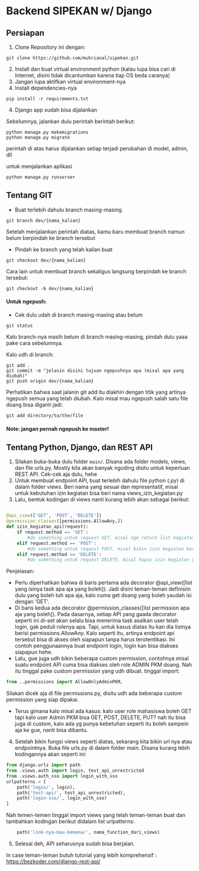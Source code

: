 
# Backend SIPEKAN w/ **Django**


## Persiapan

1. Clone Repository ini dengan:

```
git clone https://github.com/muhrianal/sipekan.git
```

2. Install dan buat virtual environment python (kalau lupa bisa cari di Internet, disini tidak dicantumkan karena tiap OS beda caranya)
3. Jangan lupa aktifkan virtual environment-nya
4. Install dependencies-nya

```
pip install -r requirements.txt
```

4. Django app sudah bisa dijalankan

Sebelumnya, jalankan dulu perintah berintah berikut:
```
python manage.py makemigrations
python manage.py migrate
```

perintah di atas harus dijalankan setiap terjadi perubahan di model, admin, dll

untuk menjalankan aplikasi
```
python manage.py runserver
```

## Tentang GIT

* Buat terlebih dahulu branch masing-masing
```
git branch dev/{nama_kalian}
```

Setelah menjalankan perintah diatas, kamu baru membuat branch namun belum berpindah ke branch tersebut

* Pindah ke branch yang telah kalian buat
```
git checkout dev/{nama_kalian}
```

Cara lain untuk membuat branch sekaligus langsung berpindah ke branch tersebut:
```
git checkout -b dev/{nama_kalian}
```

#### Untuk ngepush:

* Cek dulu udah di branch masing-masing atau belum 
```
git status
```

Kalo branch-nya masih belum di branch masing-masing, pindah dulu yaaa pake cara sebelumnya.

Kalo udh di branch:
```
git add .
git commit -m "jelasin disini tujuan ngepushnya apa (misal apa yang diubah)"
git push origin dev/{nama_kalian}
```

Perhatikan bahwa saat jalanin git add itu diakhiri dengan titik yang artinya ngepush semua yang telah diubah. Kalo misal mau ngepush salah satu file doang bisa diganti jadi:
```
git add directory/to/the/file
```

#### **Note: jangan pernah ngepush ke master!**

## Tentang Python, Django, dan REST API

1. Silakan buka-buka dulu folder ```main/```.
Disana ada folder models, views, dan file urls.py. Mostly kita akan banyak ngoding disitu untuk keperluan REST API. Cek-cek aja dulu, hehe
2. Untuk membuat endpoint API, buat terlebih dahulu file python (.py) di dalam folder views.
Beri nama yang sesuai dan representatif, misal untuk kebutuhan izin kegiatan bisa beri nama views_izin_kegiatan.py
3. Lalu, bentuk kodingan di views nanti kurang lebih akan sebagai berikut:
```python

@api_view(['GET', 'POST', 'DELETE'])
@permission_classes([permissions.AllowAny,])
def izin_kegiatan_api(request):
    if request.method == 'GET':
        #do something untuk request GET. misal nge return list kegiatan atau apa
    elif request.method == 'POST':
        #do something untuk request POST, misal bikin izin kegiatan baru
    elif request.method == 'DELETE':
        #do something untuk request DELETE, misal hapus izin kegiatan yang sudah ada
```

Penjelasan:
* Perlu diperhatikan bahwa di baris pertama ada decorator @api_view([list yang isinya task apa aja yang boleh]). Jadi disini teman-teman definisiin dulu yang boleh tuh apa aja, kalo cuma get doang yang boleh yaudah isi dengan 'GET'.
* Di baris kedua ada decorator @permission_classes([list permission apa aja yang boleh]). Pada dasarnya, setiap API yang gaada decorator seperti ini di-set akan selalu bisa menerima task asalkan user telah login, gak peduli rolenya apa. Tapi, untuk kasus diatas itu kan dia listnya berisi permissions.AllowAny. Kalo seperti itu, artinya endpoint api tersebut bisa di akses oleh siapapun tanpa harus terotentikasi. Ini contoh penggunaannya buat endpoint login, login kan bisa diakses siapapun hehe. 
* Lalu, gue juga udh bikin beberapa custom permission, contohnya misal suatu endpoint API cuma bisa diakses oleh role ADMIN PKM doang. Nah itu tinggal pake custom permission yang udh dibuat. tinggal import:
```python
from ..permissions import AllowOnlyAdminPKM,
```
Silakan dicek aja di file permissions.py, disitu udh ada beberapa custom permission yang siap dipakai.
* Terus gimana kalo misal ada kasus: kalo user role mahasiswa boleh GET tapi kalo user Admin PKM bisa GET, POST, DELETE, PUT? nah itu bisa juga di custom, kalo ada yg punya kebetuhan seperti itu boleh sampein aja ke gue, nanti bisa dibantu.

4. Setelah bikin fungsi views seperti diatas, sekarang kita bikin url nya atau endpointnya. Buka file urls.py di dalam folder main.
Disana kurang lebih kodingannya akan seperti ini:

```python
from django.urls import path
from .views.auth import login, test_api_unrestricted
from .views.auth_sso import login_with_sso
urlpatterns = [
    path('login/', login),
    path('test-api/', test_api_unrestricted),
    path('login-sso/', login_with_sso)
]

```
Nah temen-temen tinggal import views yang telah teman-teman buat dan tambahkan kodingan berikut didalam list urlpatterns:
```python
    path('link-nya-mau-kemana/', nama_function_dari_views)
```
5. Selesai deh, API seharusnya sudah bisa berjalan.

In case teman-teman butuh tutorial yang lebih komprehensif : https://bezkoder.com/django-rest-api/